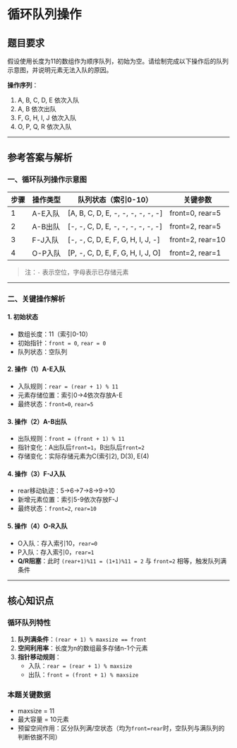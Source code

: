 # 循环队列操作 

## 题目要求
假设使用长度为11的数组作为顺序队列，初始为空。请绘制完成以下操作后的队列示意图，并说明元素无法入队的原因。

**操作序列**：
1. A, B, C, D, E 依次入队  
2. A, B 依次出队  
3. F, G, H, I, J 依次入队  
4. O, P, Q, R 依次入队  

---

## 参考答案与解析

### 一、循环队列操作示意图

| 步骤 | 操作类型       | 队列状态（索引0-10）                  | 关键参数         |
|------|----------------|---------------------------------------|------------------|
| 1    | A-E入队        | [A, B, C, D, E, -, -, -, -, -, -]     | front=0, rear=5  |
| 2    | A-B出队        | [-, -, C, D, E, -, -, -, -, -, -]     | front=2, rear=5  |
| 3    | F-J入队        | [-, -, C, D, E, F, G, H, I, J, -]     | front=2, rear=10 |
| 4    | O-P入队        | [P, -, C, D, E, F, G, H, I, J, O]     | front=2, rear=1  |

> 注：`-` 表示空位，字母表示已存储元素

---

### 二、关键操作解析

#### 1. 初始状态
- 数组长度：11（索引0-10）
- 初始指针：`front = 0`, `rear = 0`
- 队列状态：空队列

#### 2. 操作（1）A-E入队
- 入队规则：`rear = (rear + 1) % 11`
- 元素存储位置：索引0→4依次存放A-E
- 最终状态：`front=0`, `rear=5`

#### 3. 操作（2）A-B出队
- 出队规则：`front = (front + 1) % 11`
- 指针变化：A出队后`front=1`，B出队后`front=2`
- 存储变化：实际存储元素为C(索引2), D(3), E(4)

#### 4. 操作（3）F-J入队
- rear移动轨迹：5→6→7→8→9→10
- 新增元素位置：索引5-9依次存放F-J
- 最终状态：`front=2`, `rear=10`

#### 5. 操作（4）O-R入队
- O入队：存入索引10，`rear=0`  
- P入队：存入索引0，`rear=1`  
- **Q/R阻塞**：此时 `(rear+1)%11 = (1+1)%11 = 2` 与 `front=2` 相等，触发队列满条件

---

## 核心知识点

### 循环队列特性
1. **队列满条件**：`(rear + 1) % maxsize == front`
2. **空间利用率**：长度为n的数组最多存储n-1个元素
3. **指针移动规则**：
   - 入队：`rear = (rear + 1) % maxsize`
   - 出队：`front = (front + 1) % maxsize`

### 本题关键数据
- maxsize = 11
- 最大容量 = 10元素
- 预留空间作用：区分队列满/空状态（均为`front=rear`时，空队列与满队列的判断依据不同）
